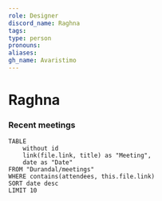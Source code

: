 ```yaml
---
role: Designer
discord_name: Raghna
tags: 
type: person
pronouns: 
aliases: 
gh_name: Avaristimo
---
```

# Raghna


### Recent meetings
```dataview
TABLE
	without id
	link(file.link, title) as "Meeting",
	date as "Date"
FROM "Durandal/meetings"
WHERE contains(attendees, this.file.link)
SORT date desc
LIMIT 10
```

